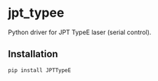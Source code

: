 # jpt_typee

Python driver for JPT TypeE laser (serial control).

## Installation

```bash
pip install JPTTypeE